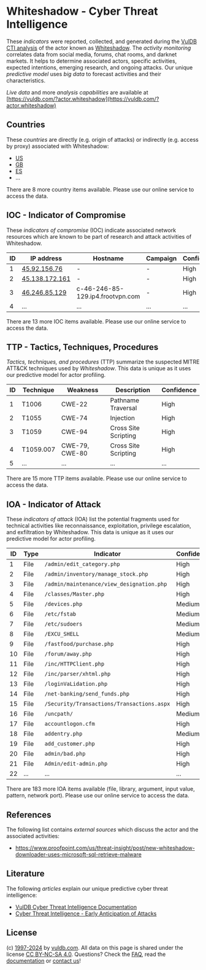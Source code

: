 # Whiteshadow - Cyber Threat Intelligence

These _indicators_ were reported, collected, and generated during the [VulDB CTI analysis](https://vuldb.com/?kb.cti) of the actor known as [Whiteshadow](https://vuldb.com/?actor.whiteshadow). The _activity monitoring_ correlates data from social media, forums, chat rooms, and darknet markets. It helps to determine associated actors, specific activities, expected intentions, emerging research, and ongoing attacks. Our unique _predictive model_ uses _big data_ to forecast activities and their characteristics.

_Live data_ and more _analysis capabilities_ are available at [https://vuldb.com/?actor.whiteshadow](https://vuldb.com/?actor.whiteshadow)

## Countries

These _countries_ are directly (e.g. origin of attacks) or indirectly (e.g. access by proxy) associated with Whiteshadow:

* [US](https://vuldb.com/?country.us)
* [GB](https://vuldb.com/?country.gb)
* [ES](https://vuldb.com/?country.es)
* ...

There are 8 more country items available. Please use our online service to access the data.

## IOC - Indicator of Compromise

These _indicators of compromise_ (IOC) indicate associated network resources which are known to be part of research and attack activities of Whiteshadow.

ID | IP address | Hostname | Campaign | Confidence
-- | ---------- | -------- | -------- | ----------
1 | [45.92.156.76](https://vuldb.com/?ip.45.92.156.76) | - | - | High
2 | [45.138.172.161](https://vuldb.com/?ip.45.138.172.161) | - | - | High
3 | [46.246.85.129](https://vuldb.com/?ip.46.246.85.129) | c-46-246-85-129.ip4.frootvpn.com | - | High
4 | ... | ... | ... | ...

There are 13 more IOC items available. Please use our online service to access the data.

## TTP - Tactics, Techniques, Procedures

_Tactics, techniques, and procedures_ (TTP) summarize the suspected MITRE ATT&CK techniques used by _Whiteshadow_. This data is unique as it uses our predictive model for actor profiling.

ID | Technique | Weakness | Description | Confidence
-- | --------- | -------- | ----------- | ----------
1 | T1006 | CWE-22 | Pathname Traversal | High
2 | T1055 | CWE-74 | Injection | High
3 | T1059 | CWE-94 | Cross Site Scripting | High
4 | T1059.007 | CWE-79, CWE-80 | Cross Site Scripting | High
5 | ... | ... | ... | ...

There are 15 more TTP items available. Please use our online service to access the data.

## IOA - Indicator of Attack

These _indicators of attack_ (IOA) list the potential fragments used for technical activities like reconnaissance, exploitation, privilege escalation, and exfiltration by Whiteshadow. This data is unique as it uses our predictive model for actor profiling.

ID | Type | Indicator | Confidence
-- | ---- | --------- | ----------
1 | File | `/admin/edit_category.php` | High
2 | File | `/admin/inventory/manage_stock.php` | High
3 | File | `/admin/maintenance/view_designation.php` | High
4 | File | `/classes/Master.php` | High
5 | File | `/devices.php` | Medium
6 | File | `/etc/fstab` | Medium
7 | File | `/etc/sudoers` | Medium
8 | File | `/EXCU_SHELL` | Medium
9 | File | `/fastfood/purchase.php` | High
10 | File | `/forum/away.php` | High
11 | File | `/inc/HTTPClient.php` | High
12 | File | `/inc/parser/xhtml.php` | High
13 | File | `/loginVaLidation.php` | High
14 | File | `/net-banking/send_funds.php` | High
15 | File | `/Security/Transactions/Transactions.aspx` | High
16 | File | `/uncpath/` | Medium
17 | File | `accountlogon.cfm` | High
18 | File | `addentry.php` | Medium
19 | File | `add_customer.php` | High
20 | File | `admin/bad.php` | High
21 | File | `Admin/edit-admin.php` | High
22 | ... | ... | ...

There are 183 more IOA items available (file, library, argument, input value, pattern, network port). Please use our online service to access the data.

## References

The following list contains _external sources_ which discuss the actor and the associated activities:

* https://www.proofpoint.com/us/threat-insight/post/new-whiteshadow-downloader-uses-microsoft-sql-retrieve-malware

## Literature

The following _articles_ explain our unique predictive cyber threat intelligence:

* [VulDB Cyber Threat Intelligence Documentation](https://vuldb.com/?kb.cti)
* [Cyber Threat Intelligence - Early Anticipation of Attacks](https://www.scip.ch/en/?labs.20201022)

## License

(c) [1997-2024](https://vuldb.com/?kb.changelog) by [vuldb.com](https://vuldb.com/?kb.about). All data on this page is shared under the license [CC BY-NC-SA 4.0](https://creativecommons.org/licenses/by-nc-sa/4.0/). Questions? Check the [FAQ](https://vuldb.com/?kb.faq), read the [documentation](https://vuldb.com/?kb) or [contact us](https://vuldb.com/?contact)!
